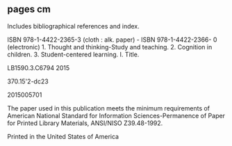 ## pages cm

Includes bibliographical references and index.

ISBN 978-1-4422-2365-3 (cloth : alk. paper) - ISBN 978-1-4422-2366- 0 (electronic) 1. Thought and thinking-Study and teaching. 2. Cognition in children. 3. Student-centered learning. I. Title.

LB1590.3.C6794 2015

370.15'2-dc23

2015005701

<!-- image -->

The paper used in this publication meets the minimum requirements of American National Standard for Information Sciences-Permanence of Paper for Printed Library Materials, ANSI/NISO Z39.48-1992.

Printed in the United States of America